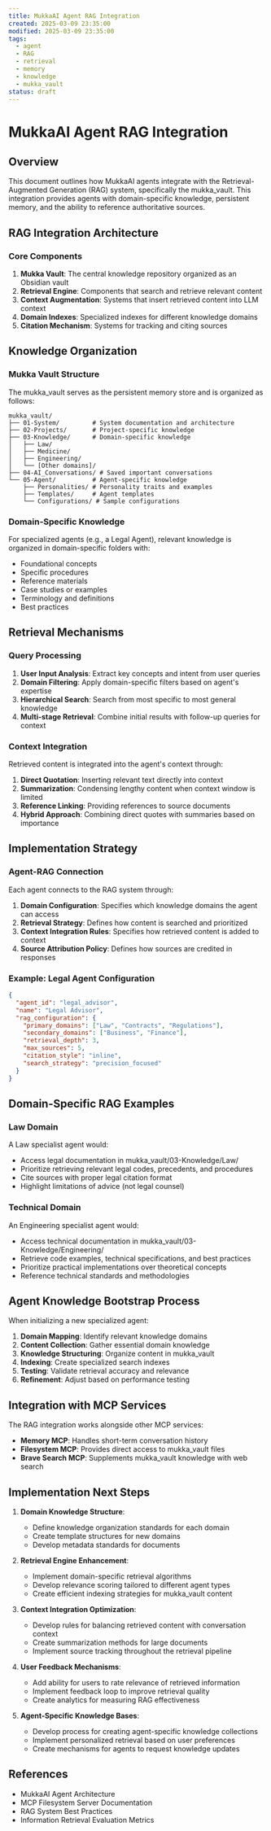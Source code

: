 ```yaml
---
title: MukkaAI Agent RAG Integration
created: 2025-03-09 23:35:00
modified: 2025-03-09 23:35:00
tags:
  - agent
  - RAG
  - retrieval
  - memory
  - knowledge
  - mukka_vault
status: draft
---
```


# MukkaAI Agent RAG Integration

## Overview

This document outlines how MukkaAI agents integrate with the Retrieval-Augmented Generation (RAG) system, specifically the mukka_vault. This integration provides agents with domain-specific knowledge, persistent memory, and the ability to reference authoritative sources.

## RAG Integration Architecture

### Core Components

1. **Mukka Vault**: The central knowledge repository organized as an Obsidian vault
2. **Retrieval Engine**: Components that search and retrieve relevant content
3. **Context Augmentation**: Systems that insert retrieved content into LLM context
4. **Domain Indexes**: Specialized indexes for different knowledge domains
5. **Citation Mechanism**: Systems for tracking and citing sources

## Knowledge Organization

### Mukka Vault Structure

The mukka_vault serves as the persistent memory store and is organized as follows:

```
mukka_vault/
├── 01-System/         # System documentation and architecture
├── 02-Projects/       # Project-specific knowledge
├── 03-Knowledge/      # Domain-specific knowledge
│   ├── Law/
│   ├── Medicine/
│   ├── Engineering/
│   └── [Other domains]/
├── 04-AI_Conversations/ # Saved important conversations
└── 05-Agent/          # Agent-specific knowledge
    ├── Personalities/ # Personality traits and examples
    ├── Templates/     # Agent templates
    └── Configurations/ # Sample configurations
```

### Domain-Specific Knowledge

For specialized agents (e.g., a Legal Agent), relevant knowledge is organized in domain-specific folders with:

- Foundational concepts
- Specific procedures
- Reference materials
- Case studies or examples
- Terminology and definitions
- Best practices

## Retrieval Mechanisms

### Query Processing

1. **User Input Analysis**: Extract key concepts and intent from user queries
2. **Domain Filtering**: Apply domain-specific filters based on agent's expertise
3. **Hierarchical Search**: Search from most specific to most general knowledge
4. **Multi-stage Retrieval**: Combine initial results with follow-up queries for context

### Context Integration

Retrieved content is integrated into the agent's context through:

1. **Direct Quotation**: Inserting relevant text directly into context
2. **Summarization**: Condensing lengthy content when context window is limited
3. **Reference Linking**: Providing references to source documents
4. **Hybrid Approach**: Combining direct quotes with summaries based on importance

## Implementation Strategy

### Agent-RAG Connection

Each agent connects to the RAG system through:

1. **Domain Configuration**: Specifies which knowledge domains the agent can access
2. **Retrieval Strategy**: Defines how content is searched and prioritized
3. **Context Integration Rules**: Specifies how retrieved content is added to context
4. **Source Attribution Policy**: Defines how sources are credited in responses

### Example: Legal Agent Configuration

```json
{
  "agent_id": "legal_advisor",
  "name": "Legal Advisor",
  "rag_configuration": {
    "primary_domains": ["Law", "Contracts", "Regulations"],
    "secondary_domains": ["Business", "Finance"],
    "retrieval_depth": 3,
    "max_sources": 5,
    "citation_style": "inline",
    "search_strategy": "precision_focused"
  }
}
```

## Domain-Specific RAG Examples

### Law Domain

A Law specialist agent would:
- Access legal documentation in mukka_vault/03-Knowledge/Law/
- Prioritize retrieving relevant legal codes, precedents, and procedures
- Cite sources with proper legal citation format
- Highlight limitations of advice (not legal counsel)

### Technical Domain

An Engineering specialist agent would:
- Access technical documentation in mukka_vault/03-Knowledge/Engineering/
- Retrieve code examples, technical specifications, and best practices
- Prioritize practical implementations over theoretical concepts
- Reference technical standards and methodologies

## Agent Knowledge Bootstrap Process

When initializing a new specialized agent:

1. **Domain Mapping**: Identify relevant knowledge domains
2. **Content Collection**: Gather essential domain knowledge
3. **Knowledge Structuring**: Organize content in mukka_vault
4. **Indexing**: Create specialized search indexes
5. **Testing**: Validate retrieval accuracy and relevance
6. **Refinement**: Adjust based on performance testing

## Integration with MCP Services

The RAG integration works alongside other MCP services:

- **Memory MCP**: Handles short-term conversation history
- **Filesystem MCP**: Provides direct access to mukka_vault files
- **Brave Search MCP**: Supplements mukka_vault knowledge with web search

## Implementation Next Steps

1. **Domain Knowledge Structure**:
   - Define knowledge organization standards for each domain
   - Create template structures for new domains
   - Develop metadata standards for documents

2. **Retrieval Engine Enhancement**:
   - Implement domain-specific retrieval algorithms
   - Develop relevance scoring tailored to different agent types
   - Create efficient indexing strategies for mukka_vault content

3. **Context Integration Optimization**:
   - Develop rules for balancing retrieved content with conversation context
   - Create summarization methods for large documents
   - Implement source tracking throughout the retrieval pipeline

4. **User Feedback Mechanisms**:
   - Add ability for users to rate relevance of retrieved information
   - Implement feedback loop to improve retrieval quality
   - Create analytics for measuring RAG effectiveness

5. **Agent-Specific Knowledge Bases**:
   - Develop process for creating agent-specific knowledge collections
   - Implement personalized retrieval based on user preferences
   - Create mechanisms for agents to request knowledge updates

## References

- MukkaAI Agent Architecture
- MCP Filesystem Server Documentation
- RAG System Best Practices
- Information Retrieval Evaluation Metrics
